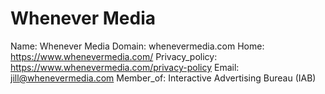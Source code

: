 
# Whenever Media

Name: Whenever Media
Domain: whenevermedia.com
Home: https://www.whenevermedia.com/
Privacy_policy: https://www.whenevermedia.com/privacy-policy
Email: jill@whenevermedia.com
Member_of: Interactive Advertising Bureau (IAB)
